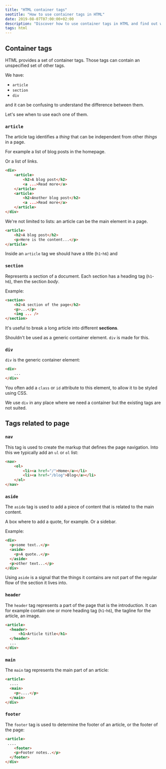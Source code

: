 ```yaml
---
title: "HTML container tags"
seotitle: "How to use container tags in HTML"
date: 2019-08-07T07:00:00+02:00
description: "Discover how to use container tags in HTML and find out which one to choose"
tags: html
---
```


## Container tags

HTML provides a set of container tags. Those tags can contain an unspecified set of other tags.

We have:

- `article`
- `section`
- `div`

and it can be confusing to understand the difference between them.

Let's see when to use each one of them.

### `article`

The article tag identifies a *thing* that can be independent from other *things* in a page.

For example a list of blog posts in the homepage.

Or a list of links.

```html
<div>
	<article>
		<h2>A blog post</h2>
		<a ...>Read more</a>
	</article>
	<article>
		<h2>Another blog post</h2>
		<a ...>Read more</a>
	</article>
</div>
```

We're not limited to lists: an article can be the main element in a page.

```html
<article>
	<h2>A blog post</h2>
	<p>Here is the content...</p>
</article>
```

Inside an `article` tag we should have a title (`h1`-`h6`) and

### `section`

Represents a section of a document. Each section has a heading tag (`h1`-`h6`), then the section _body_.

Example:

```html
<section>
	<h2>A section of the page</h2>
	<p>...</p>
	<img ... />
</section>
```

It's useful to break a long article into different **sections**.

Shouldn't be used as a generic container element. `div` is made for this.

### `div`

`div` is the generic container element:

```html
<div>
	...
</div>
```

You often add a `class` or `id` attribute to this element, to allow it to be styled using CSS.

We use `div` in any place where we need a container but the existing tags are not suited.

## Tags related to page

### `nav`

This tag is used to create the markup that defines the page navigation. Into this we typically add an `ul` or `ol` list:

```html
<nav>
	<ol>
		<li><a href="/">Home</a></li>
		<li><a href="/blog">Blog</a></li>
	</ol>
</nav>
```

### `aside`

The `aside` tag is used to add a piece of content that is related to the main content.

A box where to add a quote, for example. Or a sidebar.

Example:

```html
<div>
  <p>some text..</p>
  <aside>
    <p>A quote..</p>
  </aside>
  <p>other text...</p>
</div>
```

Using `aside` is a signal that the things it contains are not part of the regular flow of the section it lives into.

### `header`

The `header` tag represents a part of the page that is the introduction. It can for example contain one or more heading tag (`h1`-`h6`), the tagline for the article, an image.

```html
<article>
  <header>
	  <h1>Article title</h1>
  </header>
  ...
</div>
```

### `main`

The `main` tag represents the main part of an article:

```html
<article>
  ....
  <main>
    <p>....</p>
  </main>
</div>
```

### `footer`

The `footer` tag is used to determine the footer of an article, or the footer of the page:

```html
<article>
 ....
	<footer>
    <p>Footer notes..</p>
  </footer>
</div>
```

